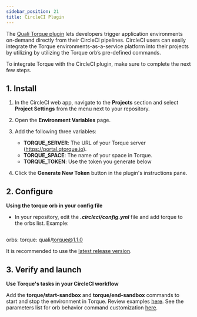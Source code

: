 ```yaml
---
sidebar_position: 21
title: CircleCI Plugin
---
```


The [Quali Torque plugin](https://circleci.com/developer/orbs/orb/quali/torque) lets developers trigger application environments on-demand directly from their CircleCI pipelines. CircleCI users can easily integrate the Torque environments-as-a-service platform into their projects by utilizing by utilizing the Torque orb’s pre-defined commands.

To integrate Torque with the CircleCI plugin, make sure to complete the next few steps.

## 1. Install

1. In the CircleCI web app, navigate to the __Projects__ section and select __Project Settings__ from the menu next to your repository. 
2. Open the __Environment Variables__ page.
3. Add the following three variables:
   
   * __TORQUE_SERVER__: The URL of your Torque server (https://portal.qtorque.io).
   * __TORQUE_SPACE__: The name of your space in Torque.
   * __TORQUE_TOKEN__: Use the token you generate below
4. Click the __Generate New Token__ button in the plugin's instructions pane.

## 2. Configure

__Using the torque orb in your config file__
* In your repository, edit the __*.circleci/config.yml*__ file and add torque to the orbs list. Example:

   ```yaml
orbs:
   torque: quali/torque@1.1.0


It is recommended to use the [latest release version](https://circleci.com/developer/orbs/orb/quali/torque).

## 3. Verify and launch
__Use Torque's tasks in your CircleCI workflow__

Add the __torque/start-sandbox__ and __torque/end-sandbox__ commands to start and stop the environment in Torque. Review examples [here](https://circleci.com/developer/orbs/orb/quali/torque#usage-examples).
See the parameters list for orb behavior command customization [here](https://circleci.com/developer/orbs/orb/quali/torque#jobs).

